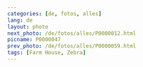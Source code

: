 ```yaml
---
categories: [de, fotos, alles]
lang: de
layout: photo
next_photo: /de/fotos/alles/P0000012.html
picname: P0000047
prev_photo: /de/fotos/alles/P0000059.html
tags: [Farm House, Zebra]
---
```

